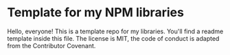 # Template for my NPM libraries
Hello, everyone! This is a template repo for my libraries. 
You'll find a readme template inside this file.
The license is MIT, the code of conduct is adapted from the Contributor Covenant.

<!-- START README TEMPLATE -->
<!-- # Library Name -->
<!-- Badges -->
<!-- 
* Make sure to replace ALL placeholders.
! The readme will be broken otherwise!
-->
<!-- Example: 
[![Build Status](https://github.com/<author>/<repo>/actions/workflows/<workflow>.yml/badge.svg)](https://github.com/<author>/<repo>/actions)
[![npm homepage](https://img.shields.io/npm/v/@<author>/<repo>)](https://npmjs.org/package/@<author>/<repo>)
[![GitHub stars](https://img.shields.io/github/stars/<author>/<repo>.svg)](https://github.com/<author>/<repo>)
[![License](https://img.shields.io/github/license/<author>/<repo>.svg)](https://github.com/<author>/<repo>)
[![Bundlephobia stats](https://img.shields.io/bundlephobia/min/@<author>/<repo>)](https://bundlephobia.com/package/@<author>/<repo>@latest)
-->

<!-- Bullet points -->
<!-- Example:
- 🚀 Lightweight and fast[^](#disclaimers)
- 👴 ES3-compliant[*](#disclaimers)
- 💻 Portable between the browser and Node.js
-->

<!-- ## What's this? -->
<!-- Description -->

<!-- Mentions, inspirations -->

<!-- ## Installation -->
<!-- Installation steps and/or commands -->
<!-- Example:
- Via NPM: `npm install @<author>/<repo>`
- Via Yarn: `yarn add @<author>/<repo>`
- Via PNPM: `pnpm install @<author>/<repo>`
-->

<!-- ## API -->
<!--
* If 
- `<class/function/variable prototype/definition/type def>;` <description> [since <version if not first version>] [deprecated [since <version>]]
   | Name       |     Type    | Description        | Optional? | Default                                |
   |------------|-------------|--------------------|-----------|----------------------------------------|
   |<param name>|<param type> |<param description> | <Yes/No>  | <N/A if not optional, else the default>|
- ...
-->

<!-- ## Usage -->
<!-- Usage examples (code snippets) -->
<!-- 
Usage examples go here
* This is a very important step.
```typescript
```
-->
<!-- ## Contribute -->

<!-- Contribution hints and basic instructions -->
<!-- Example:
Wanna contribute? [File an issue](issues) or [pull request](pulls)! 
Look at [the contribution instructions](CONTRIBUTING.md) and make sure you follow the [contribution Code of Conduct](CODE_OF_CONDUCT.md).
-->

<!-- ## Disclaimers -->
<!-- Any disclaimers you may need. -->
<!--
**Hasn't been tested in an actual ES3 environment. Feel free to open an issue or pull request if you find any non-ES3 thing. See "Contribute" for instructions on how to do so.*

*^The source code is just a few kilobytes in size.*
-->